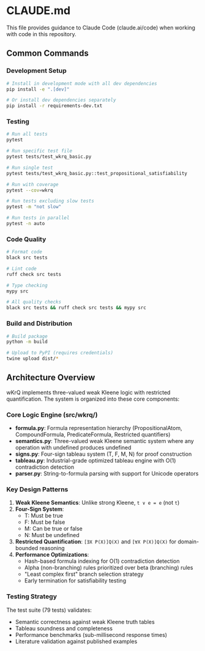 # CLAUDE.md

This file provides guidance to Claude Code (claude.ai/code) when working with code in this repository.

## Common Commands

### Development Setup
```bash
# Install in development mode with all dev dependencies
pip install -e ".[dev]"

# Or install dev dependencies separately
pip install -r requirements-dev.txt
```

### Testing
```bash
# Run all tests
pytest

# Run specific test file
pytest tests/test_wkrq_basic.py

# Run single test
pytest tests/test_wkrq_basic.py::test_propositional_satisfiability

# Run with coverage
pytest --cov=wkrq

# Run tests excluding slow tests
pytest -m "not slow"

# Run tests in parallel
pytest -n auto
```

### Code Quality
```bash
# Format code
black src tests

# Lint code
ruff check src tests

# Type checking
mypy src

# All quality checks
black src tests && ruff check src tests && mypy src
```

### Build and Distribution
```bash
# Build package
python -m build

# Upload to PyPI (requires credentials)
twine upload dist/*
```

## Architecture Overview

wKrQ implements three-valued weak Kleene logic with restricted quantification. The system is organized into these core components:

### Core Logic Engine (src/wkrq/)
- **formula.py**: Formula representation hierarchy (PropositionalAtom, CompoundFormula, PredicateFormula, Restricted quantifiers)
- **semantics.py**: Three-valued weak Kleene semantic system where any operation with undefined produces undefined
- **signs.py**: Four-sign tableau system (T, F, M, N) for proof construction
- **tableau.py**: Industrial-grade optimized tableau engine with O(1) contradiction detection
- **parser.py**: String-to-formula parsing with support for Unicode operators

### Key Design Patterns
1. **Weak Kleene Semantics**: Unlike strong Kleene, `t ∨ e = e` (not `t`)
2. **Four-Sign System**: 
   - T: Must be true
   - F: Must be false  
   - M: Can be true or false
   - N: Must be undefined
3. **Restricted Quantification**: `[∃X P(X)]Q(X)` and `[∀X P(X)]Q(X)` for domain-bounded reasoning
4. **Performance Optimizations**:
   - Hash-based formula indexing for O(1) contradiction detection
   - Alpha (non-branching) rules prioritized over beta (branching) rules
   - "Least complex first" branch selection strategy
   - Early termination for satisfiability testing

### Testing Strategy
The test suite (79 tests) validates:
- Semantic correctness against weak Kleene truth tables
- Tableau soundness and completeness
- Performance benchmarks (sub-millisecond response times)
- Literature validation against published examples